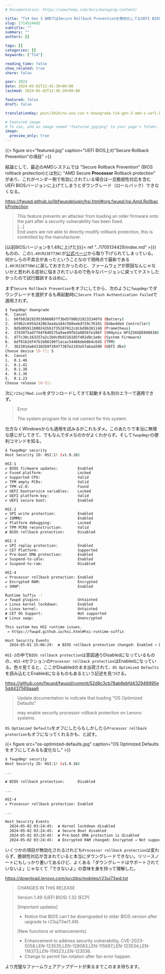 ```yaml
---
# Documentation: https://wowchemy.com/docs/managing-content/

title: "T14 Gen 3 AMDではSecure Rollback Preventionを無効化してもUEFI BIOSはダウングレードできない"
slug: 1714524492
subtitle: ""
summary: ""
authors: []

tags: []
categories: []
keywords: ["T14"]

reading_time: false
show_related: true
share: false

year: 2024
date: 2024-05-02T12:45:39+09:00
lastmod: 2024-05-02T12:45:39+09:00

featured: false
draft: false

translationKey: post/2024/no-you-can-t-downgrade-t14-gen-3-amd-s-uefi-bios-even-when-secure-rollback-prevention-is-turned-off

# Featured image
# To use, add an image named "featured.jpg/png" to your page's folder.
image:
  preview_only: true
---
```


{{< figure src="featured.jpg" caption="UEFI BIOS上の\"Secure Rollback Prevention\"の項目" >}}

結論として、最近のAMDシステムでは "Secure Rollback Prevention" (BIOS rollback protection)とは別に "AMD Secure **Processor** Rollback protection" があり、これがベンダー側で有効にされている場合は一旦脆弱性対応を含むUEFI BIOSバージョンに上げてしまうとダウングレード（ロールバック）できなくなる。

https://fwupd.github.io/libfwupdplugin/hsi.html#org.fwupd.hsi.Amd.RollbackProtection
> This feature prevents an attacker from loading an older firmware onto the part after a security vulnerability has been fixed.  
> [...]  
> End users are not able to directly modify rollback protection, this is controlled by the manufacturer.

[以前BIOSバージョンを1.49に上げた]({{< ref "../1705134429/index.md" >}})ものの、この`1.49(R23ET73W)`が[公式ページ](https://pcsupport.lenovo.com/jp/ja/products/laptops-and-netbooks/thinkpad-t-series-laptops/thinkpad-t14-gen-3-type-21cf-21cg/21cf/21cfcto1ww/downloads/driver-list/component?name=BIOS%2FUEFI)から取り下げられてしまっている。何かしらの不具合があったということなので現時点で最新である`1.40(R23ET70W)`に戻しておきたかったのと、ファームウェアが原因なんじゃないかと思われる症状に悩まされているので色々なバージョンに戻ってテストしたかったので試行錯誤するはめに。

まず`Secure Rollback Prevention`をオフにしてから、次のように`fwupdmgr`でダウングレードを選択するも再起動時に`Secure Flash Authentication Failed`で適用されず。

```bash
$ fwupdmgr downgrade
0.	Cancel
1.	b0fb0282929536060857f3bd5f80b319233340fd (Battery)
2.	6fd62cb954242863ea4a184c560eebd729c76101 (Embedded Controller)
3.	0d5d05911800242bb1f35287012cdcbd9b381148 (Prometheus)
4.	3743975ad7f64f8d6575a9ae49fb3a8856fe186f (SKHynix HFS256GDE9X081N)
5.	d77c38c163257a2c2b0c0b921b185f481d9c1e0c (System Firmware)
6.	6df01b2df47b1b08190f1acac54486deb0b4c645 (TPM)
7.	362301da643102b9f38477387e2193e57abaa590 (UEFI dbx)
Choose device [0-7]: 5
0.	Cancel
1.	0.1.46
2.	0.1.41
3.	0.1.38
4.	0.1.36
5.	0.1.23
Choose release [0-5]: 
```

次に`r23uj70wd.iso`をダウンロードしてきて起動するも別のエラーで適用できず。

> Error
> 
> The system program file is not correct for this system.

仕方なくWindowsからも適用を試みるがこれもダメ。このあたりで本当に無理な感じがしてきて、でもなんでダメなのかがよくわからず。そして`fwupdmgr`の便利コマンドを知る。

```bash
$ fwupdmgr security
Host Security ID: HSI:1! (v1.9.16)

HSI-1
✔ BIOS firmware updates:         Enabled
✔ Fused platform:                Locked
✔ Supported CPU:                 Valid
✔ TPM empty PCRs:                Valid
✔ TPM v2.0:                      Found
✔ UEFI bootservice variables:    Locked
✔ UEFI platform key:             Valid
✔ UEFI secure boot:              Enabled

HSI-2
✔ SPI write protection:          Enabled
✔ IOMMU:                         Enabled
✔ Platform debugging:            Locked
✔ TPM PCR0 reconstruction:       Valid
✘ BIOS rollback protection:      Disabled

HSI-3
✔ SPI replay protection:         Enabled
✔ CET Platform:                  Supported
✔ Pre-boot DMA protection:       Enabled
✔ Suspend-to-idle:               Enabled
✔ Suspend-to-ram:                Disabled

HSI-4
✔ Processor rollback protection: Enabled
✔ Encrypted RAM:                 Encrypted
✔ SMAP:                          Enabled

Runtime Suffix -!
✔ fwupd plugins:                 Untainted
✔ Linux kernel lockdown:         Enabled
✔ Linux kernel:                  Untainted
✘ CET OS Support:                Not supported
✘ Linux swap:                    Unencrypted

This system has HSI runtime issues.
 » https://fwupd.github.io/hsi.html#hsi-runtime-suffix

Host Security Events
  2024-05-01 15:06:29:  ✘ BIOS rollback protection changed: Enabled → Disabled
```

`HSI-2`の中で`BIOS rollback protection`は意図通りDisabledになっているものの、`HSI-4`セクションの`Processor rollback protection`はEnabledになっている。色々見てると、ここがDisabledのまま出荷されて、`OS Optimized Defaults`を読み込むとEnabledになるものもあるという記述を見つける。

https://github.com/fwupd/fwupd/commit/52d6c3cb78ab8ebfd432949995e5d4437569aaa6
> Update documentation to indicate that loading "OS Optimized Defaults"
> 
> may enable security processor rollback protection on Lenovo systems.

`OS Optimized Defaults`をオフにしたらもしかしたら`Processor rollback protection`もオフになってくれるかも、と試す。

{{< figure src="os-optimized-defaults.jpg" caption="OS Optimized Defaultsをオフにしてみるも変化なし" >}}

```bash
$ fwupdmgr security
Host Security ID: HSI:1! (v1.9.16)

...

✘ BIOS rollback protection:      Disabled

...

HSI-4
✔ Processor rollback protection: Enabled

...

Host Security Events
  2024-05-02 03:24:45:  ✘ Kernel lockdown disabled
  2024-05-02 03:24:45:  ✘ Secure Boot disabled
  2024-05-02 03:24:45:  ✘ Pre-boot DMA protection is disabled
  2024-05-02 03:24:45:  ✘ Encrypted RAM changed: Encrypted → Not supported
```

いくつかの項目が無効化されるけれども`Processor rollback protection`は変わらず、脆弱性対応が含まれていると本当にダウングレードできない。リリースノートにもしっかり書いてあるけど、よくある「ダウングレードはサポートされていないよ」じゃなくて「できないよ」の意味を身を持って理解した。

https://download.lenovo.com/pccbbs/mobiles/r23uj73wd.txt
> CHANGES IN THIS RELEASE
> 
> Version 1.49 (UEFI BIOS)
>         1.32 (ECP)
> 
> [Important updates]
> - Notice that BIOS can't be downgraded to older BIOS version after upgrade to r23uj73w(1.49).
> 
> [New functions or enhancements]
> - Enhancement to address security vulnerability, CVE-2023-5058,LEN-123535,LEN-128083,LEN-115697,LEN-123534,LEN-118373,LEN-119523,LEN-123536.
> - Change to permit fan rotation after fan error happen.


より完璧なファームウェアアップデートが来るまでこのまま待ちます。

